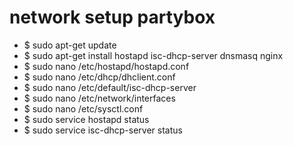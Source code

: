 network setup partybox
======================

* $ sudo apt-get update
* $ sudo apt-get install hostapd isc-dhcp-server dnsmasq nginx
* $ sudo nano /etc/hostapd/hostapd.conf
* $ sudo nano /etc/dhcp/dhclient.conf 
* $ sudo nano /etc/default/isc-dhcp-server
* $ sudo nano /etc/network/interfaces
* $ sudo nano /etc/sysctl.conf
* $ sudo service hostapd status
* $ sudo service isc-dhcp-server status

